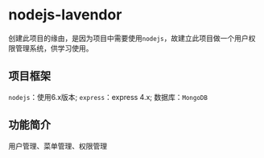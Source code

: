 # nodejs-lavendor

创建此项目的缘由，是因为项目中需要使用`nodejs`，故建立此项目做一个用户权限管理系统，供学习使用。


## 项目框架

`nodejs`：使用6.x版本; `express`：express 4.x; 数据库：`MongoDB`

## 功能简介

用户管理、菜单管理、权限管理
